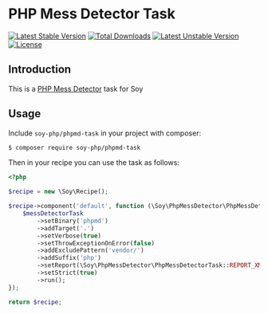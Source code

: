 # PHP Mess Detector Task

[![Latest Stable Version](https://poser.pugx.org/soy-php/phpmd-task/v/stable)](https://packagist.org/packages/soy-php/phpmd-task) [![Total Downloads](https://poser.pugx.org/soy-php/phpmd-task/downloads)](https://packagist.org/packages/soy-php/phpmd-task) [![Latest Unstable Version](https://poser.pugx.org/soy-php/phpmd-task/v/unstable)](https://packagist.org/packages/soy-php/phpmd-task) [![License](https://poser.pugx.org/soy-php/phpmd-task/license)](https://packagist.org/packages/soy-php/phpmd-task)

## Introduction
This is a [PHP Mess Detector](http://phpmd.org/) task for Soy

## Usage
Include `soy-php/phpmd-task` in your project with composer:

```sh
$ composer require soy-php/phpmd-task
```

Then in your recipe you can use the task as follows:
```php
<?php

$recipe = new \Soy\Recipe();

$recipe->component('default', function (\Soy\PhpMessDetector\PhpMessDetectorTask $messDetectorTask) {
    $messDetectorTask
        ->setBinary('phpmd')
        ->addTarget('.')
        ->setVerbose(true)
        ->setThrowExceptionOnError(false)
        ->addExcludePattern('vendor/')
        ->addSuffix('php')
        ->setReport(\Soy\PhpMessDetector\PhpMessDetectorTask::REPORT_XML)
        ->setStrict(true)
        ->run();
});

return $recipe;
```
